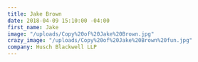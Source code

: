 ```yaml
---
title: Jake Brown
date: 2018-04-09 15:10:00 -04:00
first_name: Jake
image: "/uploads/Copy%20of%20Jake%20Brown.jpg"
crazy_image: "/uploads/Copy%20of%20Jake%20Brown%20fun.jpg"
company: Husch Blackwell LLP
---
```


